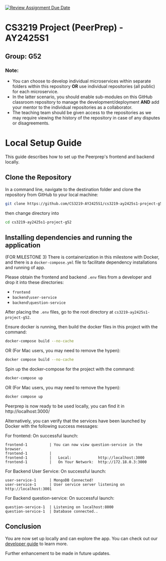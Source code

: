 [![Review Assignment Due Date](https://classroom.github.com/assets/deadline-readme-button-22041afd0340ce965d47ae6ef1cefeee28c7c493a6346c4f15d667ab976d596c.svg)](https://classroom.github.com/a/bzPrOe11)
# CS3219 Project (PeerPrep) - AY2425S1
## Group: G52

### Note: 
- You can choose to develop individual microservices within separate folders within this repository **OR** use individual repositories (all public) for each microservice. 
- In the latter scenario, you should enable sub-modules on this GitHub classroom repository to manage the development/deployment **AND** add your mentor to the individual repositories as a collaborator. 
- The teaching team should be given access to the repositories as we may require viewing the history of the repository in case of any disputes or disagreements. 

# Local Setup Guide

This guide describes how to set up the Peerprep's frontend and backend locally.

## Clone the Repository

In a command line, navigate to the destination folder and clone the repository from GitHub to your local machine:

```bash
git clone https://github.com/CS3219-AY2425S1/cs3219-ay2425s1-project-g52.git
```

then change directory into

```bash
cd cs3219-ay2425s1-project-g52
```

## Installing dependencies and running the application
(FOR MILESTONE 3)
There is containerization in this milestone with Docker, and there is a `docker-compose.yml` file to facilitate dependency installations and running of app.

Please obtain the frontend and backend `.env` files from a developer and drop it into these directories:
- `frontend` 
- `backend\user-service`
- `backend\question-service` 

After placing the `.env` files, go to the root directory at `cs3219-ay2425s1-project-g52`. 

Ensure docker is running, then build the docker files in this project with the command:
```bash
docker-compose build --no-cache
```
OR (For Mac users, you may need to remove the hypen):
```bash
docker compose build --no-cache
```

Spin up the docker-compose for the project with the command:
```bash
docker-compose up
```

OR (For Mac users, you may need to remove the hypen):
```bash 
docker compose up
```

Peerprep is now ready to be used locally, you can find it in http://localhost:3000/

Alternatively, you can verify that the services have been launched by Docker with the following success messages:

For frontend:
On successful launch:
```
frontend-1          | You can now view question-service in the browser.
frontend-1          |
frontend-1          |   Local:            http://localhost:3000
frontend-1          |   On Your Network:  http://172.18.0.3:3000
```

For Backend User Service:
On successful launch:
```
user-service-1      | MongoDB Connected!
user-service-1      | User service server listening on http://localhost:3001
```

For Backend question-service:
On successful launch:
```
question-service-1  | Listening on localhost:8000
question-service-1  | Database connected..
```


## Conclusion

You are now set up locally and can explore the app. You can check out our [developer guide](DeveloperGuide.md) to learn more. 

Further enhancement to be made in future updates.